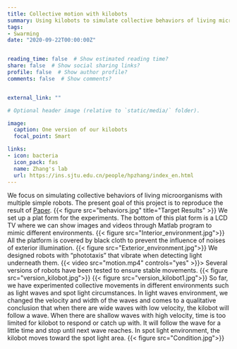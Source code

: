 ```yaml
---
title: Collective motion with kilobots
summary: Using kilobots to simulate collective behaviors of living microorganisms.
tags:
- Swarming
date: "2020-09-22T00:00:00Z"


reading_time: false  # Show estimated reading time?
share: false  # Show social sharing links?
profile: false  # Show author profile?
comments: false  # Show comments?


external_link: ""

# Optional header image (relative to `static/media/` folder).

image:
  caption: One version of our kilobots
  focal_point: Smart

links:
- icon: bacteria
  icon_pack: fas
  name: Zhang's lab
  url: https://ins.sjtu.edu.cn/people/hpzhang/index_en.html
---
```

We focus on simulating collective behaviors of living microorganisms with multiple simple robots. The present goal of this project is to reproduce the result of [Paper](https://arxiv.org/abs/1606.09559). 
{{< figure src="behaviors.jpg" title="Target Results" >}}
We set up a plat form for the experiments. The bottom of this plat form is a LCD TV where we can show images and videos through Matlab program to mimic different environments.
{{< figure src="Interior_environment.jpg">}}
All the platform is covered by black cloth to prevent the influence of noises of exterior illumination.
{{< figure src="Exterior_environment.jpg">}}
We designed robots with “phototaxis” that vibrate when detecting light underneath them.
{{< video src="motion.mp4" controls="yes" >}}>
Several versions of robots have been tested to ensure stable movements.
{{< figure src="version_kilobot.jpg">}}
{{< figure src="version_kilobot1.jpg">}}
So far, we have experimented collective movements in different environments such as light waves and spot light circumstances. In light waves environment, we changed the velocity and width of the waves and comes to a qualitative conclusion that when there are wide waves with low velocity, the kilobot will follow a wave. When there are shallow waves with high velocity, time is too limited for kilobot to respond or catch up with. It will follow the wave for a little time and stop until next wave reaches. In spot light environment, the kilobot moves toward the spot light area.
{{< figure src="Condition.jpg">}}
